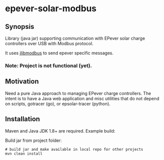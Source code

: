 # epever-solar-modbus

## Synopsis

Library (java jar) supporting communication with EPever solar charge controllers over USB with Modbus protocol.

It uses [jlibmodbus](https://github.com/kochedykov/jlibmodbus) to send epever specific messages.

### Note: Project is not functional (yet).


## Motivation

Need a pure Java approach to managing EPever charge controllers.  The intent is to have
a Java web application and misc utilities that do not depend on scripts, gotracer (go), or epsolar-tracer (python).

## Installation

Maven and Java JDK 1.8+ are required.  Example build:

Build jar from project folder:
```
# build jar and make available in local repo for other projects
mvn clean install

```
